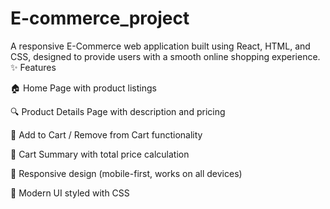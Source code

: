 # E-commerce_project
A responsive E-Commerce web application built using React, HTML, and CSS, designed to provide users with a smooth online shopping experience.
✨ Features

🏠 Home Page with product listings

🔍 Product Details Page with description and pricing

🛒 Add to Cart / Remove from Cart functionality

🧾 Cart Summary with total price calculation

📱 Responsive design (mobile-first, works on all devices)

🎨 Modern UI styled with CSS
